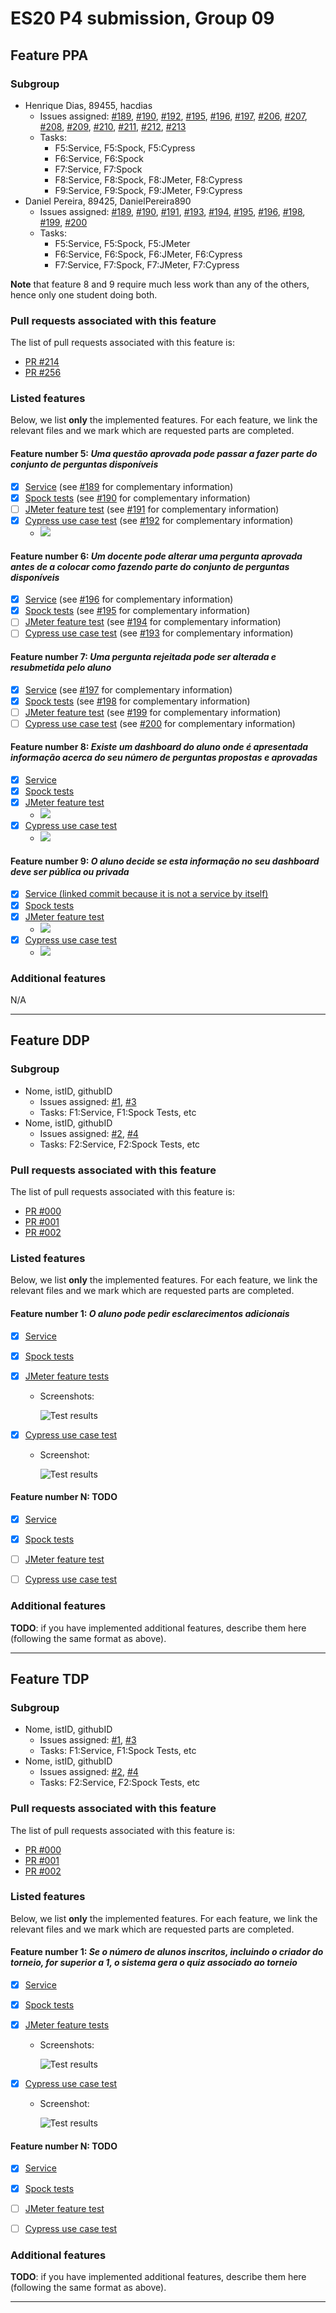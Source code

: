 # ES20 P4 submission, Group 09

## Feature PPA

### Subgroup

 - Henrique Dias, 89455, hacdias
   + Issues assigned: [#189], [#190], [#192], [#195], [#196], [#197], [#206], [#207], [#208], [#209], [#210], [#211], [#212], [#213]
   + Tasks:
      - F5:Service, F5:Spock, F5:Cypress
      - F6:Service, F6:Spock
      - F7:Service, F7:Spock
      - F8:Service, F8:Spock, F8:JMeter, F8:Cypress
      - F9:Service, F9:Spock, F9:JMeter, F9:Cypress
 - Daniel Pereira, 89425, DanielPereira890
   + Issues assigned: [#189], [#190], [#191], [#193], [#194], [#195], [#196], [#198], [#199], [#200]
   + Tasks:
       - F5:Service, F5:Spock, F5:JMeter
       - F6:Service, F6:Spock, F6:JMeter, F6:Cypress
       - F7:Service, F7:Spock, F7:JMeter, F7:Cypress
       
**Note** that feature 8 and 9 require much less work than any of the others, hence only one student doing both.

[#189]: https://github.com/tecnico-softeng/es20al_09-project/issues/189
[#190]: https://github.com/tecnico-softeng/es20al_09-project/issues/190
[#191]: https://github.com/tecnico-softeng/es20al_09-project/issues/191
[#192]: https://github.com/tecnico-softeng/es20al_09-project/issues/192
[#193]: https://github.com/tecnico-softeng/es20al_09-project/issues/193
[#194]: https://github.com/tecnico-softeng/es20al_09-project/issues/194
[#195]: https://github.com/tecnico-softeng/es20al_09-project/issues/195
[#196]: https://github.com/tecnico-softeng/es20al_09-project/issues/196
[#197]: https://github.com/tecnico-softeng/es20al_09-project/issues/197
[#198]: https://github.com/tecnico-softeng/es20al_09-project/issues/198
[#199]: https://github.com/tecnico-softeng/es20al_09-project/issues/199
[#200]: https://github.com/tecnico-softeng/es20al_09-project/issues/200
[#206]: https://github.com/tecnico-softeng/es20al_09-project/issues/206
[#207]: https://github.com/tecnico-softeng/es20al_09-project/issues/207
[#208]: https://github.com/tecnico-softeng/es20al_09-project/issues/208
[#209]: https://github.com/tecnico-softeng/es20al_09-project/issues/209
[#210]: https://github.com/tecnico-softeng/es20al_09-project/issues/210
[#211]: https://github.com/tecnico-softeng/es20al_09-project/issues/211
[#212]: https://github.com/tecnico-softeng/es20al_09-project/issues/212
[#213]: https://github.com/tecnico-softeng/es20al_09-project/issues/213

### Pull requests associated with this feature

The list of pull requests associated with this feature is:

 - [PR #214]
 - [PR #256]

[PR #214]: https://github.com/tecnico-softeng/es20al_09-project/issues/214
[PR #256]: https://github.com/tecnico-softeng/es20al_09-project/pull/256

### Listed features

Below, we list **only** the implemented features. For each feature, we link the relevant files and we mark which are requested parts are completed.

#### Feature number 5: _Uma questão aprovada pode passar a fazer parte do conjunto de perguntas disponíveis_

 - [x] [Service](https://github.com/tecnico-softeng/es20al_09-project/blob/b334bb7b10f7831f3d7976fe8110c44e6f9bfbc2/backend/src/main/java/pt/ulisboa/tecnico/socialsoftware/tutor/suggestions/SuggestionReviewService.java#L55-L62) (see [#189] for complementary information)
 - [x] [Spock tests](https://github.com/tecnico-softeng/es20al_09-project/blob/develop/backend/src/test/groovy/pt/ulisboa/tecnico/socialsoftware/tutor/question/service/UpdateQuestionTest.groovy) (see [#190] for complementary information)
 - [ ] [JMeter feature test](FIXME) (see [#191] for complementary information)
 - [x] [Cypress use case test](https://github.com/tecnico-softeng/es20al_09-project/blob/0f4c19d1ef448fb794faea5539a44dc339a461c0/frontend/tests/e2e/specs/teacher/manageQuestions.js) (see [#192] for complementary information)
    - ![](https://user-images.githubusercontent.com/5447088/80866982-97002a00-8c89-11ea-9a2c-728d85b3c4dc.png)

#### Feature number 6: _Um docente pode alterar uma pergunta aprovada antes de a colocar como fazendo parte do conjunto de perguntas disponíveis_

 - [x] [Service](https://github.com/tecnico-softeng/es20al_09-project/blob/develop/backend/src/main/java/pt/ulisboa/tecnico/socialsoftware/tutor/question/QuestionService.java) (see [#196] for complementary information)
 - [x] [Spock tests](https://github.com/tecnico-softeng/es20al_09-project/blob/develop/backend/src/test/groovy/pt/ulisboa/tecnico/socialsoftware/tutor/question/service/UpdateQuestionTest.groovy) (see [#195] for complementary information)
 - [ ] [JMeter feature test](FIXME) (see [#194] for complementary information)
 - [ ] [Cypress use case test](FIXME) (see [#193] for complementary information)

#### Feature number 7: _Uma pergunta rejeitada pode ser alterada e resubmetida pelo aluno_

 - [x] [Service](https://github.com/tecnico-softeng/es20al_09-project/blob/develop/backend/src/main/java/pt/ulisboa/tecnico/socialsoftware/tutor/suggestions/SuggestionService.java) (see [#197] for complementary information)
 - [x] [Spock tests](https://github.com/tecnico-softeng/es20al_09-project/blob/develop/backend/src/test/groovy/pt/ulisboa/tecnico/socialsoftware/tutor/suggestions/service/UpdateSuggestionTest.groovy) (see [#198] for complementary information)
 - [ ] [JMeter feature test](FIXME) (see [#199] for complementary information)
 - [ ] [Cypress use case test](FIXME) (see [#200] for complementary information)

#### Feature number 8: _Existe um dashboard do aluno onde é apresentada informação acerca do seu número de perguntas propostas e aprovadas_

 - [x] [Service](https://github.com/tecnico-softeng/es20al_09-project/blob/99bb3784f6513fa6dedb15790805b3c357039858/backend/src/main/java/pt/ulisboa/tecnico/socialsoftware/tutor/statistics/StatsService.java#L91-L95)
 - [x] [Spock tests](https://github.com/tecnico-softeng/es20al_09-project/blob/99bb3784f6513fa6dedb15790805b3c357039858/backend/src/test/groovy/pt/ulisboa/tecnico/socialsoftware/tutor/statistics/service/GetStatisticsTest.groovy#L78-L111)
 - [x] [JMeter feature test](https://github.com/tecnico-softeng/es20al_09-project/blob/c386e18ad304b649ca0621d5a797780bef7b1627/backend/jmeter/statistics/WSGetStudentStatistics.jmx)
    - ![](https://user-images.githubusercontent.com/5447088/80864334-df175080-8c79-11ea-8164-ee5e40c28b91.png)
 - [x] [Cypress use case test](https://github.com/tecnico-softeng/es20al_09-project/blob/99bb3784f6513fa6dedb15790805b3c357039858/frontend/tests/e2e/specs/student/checkStatistics.js#L11-L19)
    - ![](https://user-images.githubusercontent.com/5447088/80864336-e179aa80-8c79-11ea-80c5-12b12bb33b73.png)

#### Feature number 9: _O aluno decide se esta informação no seu dashboard deve ser pública ou privada_

 - [x] [Service (linked commit because it is not a service by itself)](https://github.com/tecnico-softeng/es20al_09-project/commit/792e080e3cad4a20c7f0827118794600703f731a)
 - [x] [Spock tests](https://github.com/tecnico-softeng/es20al_09-project/blob/fd25326518cd422c22b4daf55f8cf5d005dc2b45/backend/src/test/groovy/pt/ulisboa/tecnico/socialsoftware/tutor/suggestions/service/ToggleStatsPrivacyTest.groovy)
 - [x] [JMeter feature test](https://github.com/tecnico-softeng/es20al_09-project/blob/0fbad505ef52eceb32b3f25a27b202a94dd72f66/backend/jmeter/suggestion/WSToggleStatisticsPrivacy.jmx)
    - ![](https://user-images.githubusercontent.com/5447088/80865918-0bd06580-8c84-11ea-93b5-02ec17f165c2.png)
 - [x] [Cypress use case test](https://github.com/tecnico-softeng/es20al_09-project/commit/cbf748dcba54c7ca5ebb940655bd2da878b8fe5a)
    - ![](https://user-images.githubusercontent.com/5447088/80865915-0a9f3880-8c84-11ea-8927-a851d704fe51.png)

### Additional features

N/A

---

## Feature DDP

### Subgroup

 - Nome, istID, githubID
   + Issues assigned: [#1](https://github.com), [#3](https://github.com)
   + Tasks: F1:Service, F1:Spock Tests, etc
 - Nome, istID, githubID
   + Issues assigned: [#2](https://github.com), [#4](https://github.com)
   + Tasks: F2:Service, F2:Spock Tests, etc
 
### Pull requests associated with this feature

The list of pull requests associated with this feature is:

 - [PR #000](https://github.com)
 - [PR #001](https://github.com)
 - [PR #002](https://github.com)


### Listed features

Below, we list **only** the implemented features. For each feature, we link the relevant files and we mark which are requested parts are completed.

#### Feature number 1: _O aluno pode pedir esclarecimentos adicionais_

 - [x] [Service](https://github.com)
 - [x] [Spock tests](https://github.com)
 - [x] [JMeter feature tests](https://github.com)
   + Screenshots:
      
     ![Test results](https://raw.githubusercontent.com/tecnico-softeng/templates/master/sprints/p2-images/jmeter_create_1.png)
     
 - [x] [Cypress use case test](https://github.com)
   + Screenshot: 
   
     ![Test results](https://raw.githubusercontent.com/tecnico-softeng/templates/master/sprints/p3-images/cypress_results.png)

#### Feature number N: **TODO**

 - [x] [Service](https://github.com)
 - [x] [Spock tests](https://github.com)
 - [ ] [JMeter feature test](https://github.com)
 - [ ] [Cypress use case test](https://github.com)


### Additional features

**TODO**: if you have implemented additional features, describe them here (following the same format as above).


---

## Feature TDP

### Subgroup

 - Nome, istID, githubID
   + Issues assigned: [#1](https://github.com), [#3](https://github.com)
   + Tasks: F1:Service, F1:Spock Tests, etc
 - Nome, istID, githubID
   + Issues assigned: [#2](https://github.com), [#4](https://github.com)
   + Tasks: F2:Service, F2:Spock Tests, etc
 
### Pull requests associated with this feature

The list of pull requests associated with this feature is:

 - [PR #000](https://github.com)
 - [PR #001](https://github.com)
 - [PR #002](https://github.com)


### Listed features

Below, we list **only** the implemented features. For each feature, we link the relevant files and we mark which are requested parts are completed.

#### Feature number 1: _Se o número de alunos inscritos, incluindo o criador do torneio, for superior a 1, o sistema gera o quiz associado ao torneio_

 - [x] [Service](https://github.com)
 - [x] [Spock tests](https://github.com)
 - [x] [JMeter feature tests](https://github.com)
   + Screenshots:
      
     ![Test results](https://raw.githubusercontent.com/tecnico-softeng/templates/master/sprints/p2-images/jmeter_create_1.png)
     
 - [x] [Cypress use case test](https://github.com)
   + Screenshot: 
   
     ![Test results](https://raw.githubusercontent.com/tecnico-softeng/templates/master/sprints/p3-images/cypress_results.png)

#### Feature number N: **TODO**

 - [x] [Service](https://github.com)
 - [x] [Spock tests](https://github.com)
 - [ ] [JMeter feature test](https://github.com)
 - [ ] [Cypress use case test](https://github.com)


### Additional features

**TODO**: if you have implemented additional features, describe them here (following the same format as above).


---

